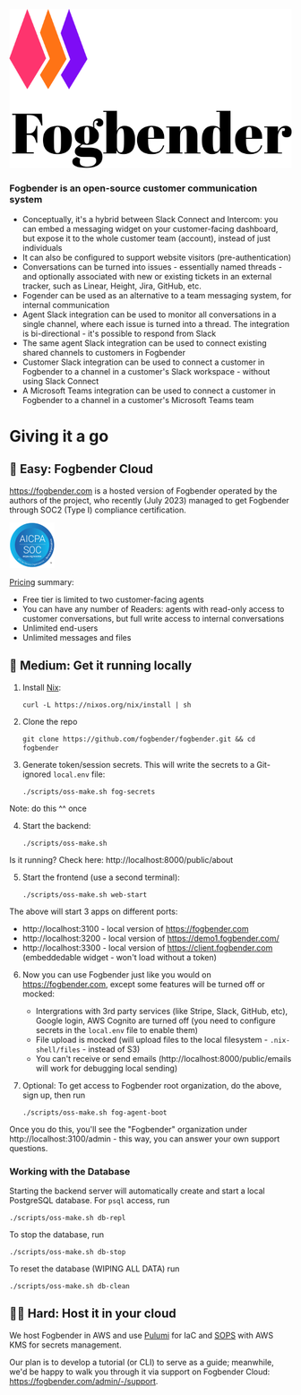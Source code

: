 ![Fogbender log](storefront/src/assets/logomark.svg)

### Fogbender is an open-source customer communication system

- Conceptually, it's a hybrid between Slack Connect and Intercom: you can embed a messaging widget on your customer-facing dashboard, but expose it to the whole customer team (account), instead of just individuals
- It can also be configured to support website visitors (pre-authentication)
- Conversations can be turned into issues - essentially named threads - and optionally associated with new or existing tickets in an external tracker, such as Linear, Height, Jira, GitHub, etc.
- Fogender can be used as an alternative to a team messaging system, for internal communication
- Agent Slack integration can be used to monitor all conversations in a single channel, where each issue is turned into a thread. The integration is bi-directional - it's possible to respond from Slack
- The same agent Slack integration can be used to connect existing shared channels to customers in Fogbender
- Customer Slack integration can be used to connect a customer in Fogbender to a channel in a customer's Slack workspace - without using Slack Connect
- A Microsoft Teams integration can be used to connect a customer in Fogbender to a channel in a customer's Microsoft Teams team

# Giving it a go

## 🍔 Easy: Fogbender Cloud

https://fogbender.com is a hosted version of Fogbender operated by the authors of the project, who recently (July 2023) managed to get Fogbender through SOC2 (Type I) compliance certification.

![SOC2](storefront/src/assets/soc2.png)

[Pricing](https://fogbender.com/pricing) summary:

- Free tier is limited to two customer-facing agents
- You can have any number of Readers: agents with read-only access to customer conversations, but full write access to internal conversations
- Unlimited end-users
- Unlimited messages and files

## 🤺 Medium: Get it running locally

1.  Install [Nix](https://nixos.org/nix/download.html):

        curl -L https://nixos.org/nix/install | sh

2.  Clone the repo

        git clone https://github.com/fogbender/fogbender.git && cd fogbender

3.  Generate token/session secrets. This will write the secrets to a Git-ignored `local.env` file:

        ./scripts/oss-make.sh fog-secrets

Note: do this ^^ once

4.  Start the backend:

        ./scripts/oss-make.sh

Is it running? Check here: http://localhost:8000/public/about

5.  Start the frontend (use a second terminal):

        ./scripts/oss-make.sh web-start

The above will start 3 apps on different ports:

- http://localhost:3100 - local version of https://fogbender.com
- http://localhost:3200 - local version of https://demo1.fogbender.com/
- http://localhost:3300 - local version of https://client.fogbender.com (embeddedable widget - won't load without a token)

6.  Now you can use Fogbender just like you would on https://fogbender.com, except some features will be turned off or mocked:

    - Intergrations with 3rd party services (like Stripe, Slack, GitHub, etc), Google login, AWS Cognito are turned off (you need to configure secrets in the `local.env` file to enable them)
    - File upload is mocked (will upload files to the local filesystem - `.nix-shell/files` - instead of S3)
    - You can't receive or send emails (http://localhost:8000/public/emails will work for debugging local sending)

7.  Optional: To get access to Fogbender root organization, do the above, sign up, then run

        ./scripts/oss-make.sh fog-agent-boot

Once you do this, you'll see the "Fogbender" organization under http://localhost:3100/admin - this way, you can answer your own support questions.

### Working with the Database

Starting the backend server will automatically create and start a local PostgreSQL database. For `psql` access, run

    ./scripts/oss-make.sh db-repl

To stop the database, run

    ./scripts/oss-make.sh db-stop

To reset the database (WIPING ALL DATA) run

    ./scripts/oss-make.sh db-clean

## 🧗‍♀️ Hard: Host it in your cloud

We host Fogbender in AWS and use [Pulumi](https://www.pulumi.com) for IaC and [SOPS](https://github.com/getsops/sops) with AWS KMS for secrets management.

Our plan is to develop a tutorial (or CLI) to serve as a guide; meanwhile, we'd be happy to walk you through it via support on Fogbender Cloud: https://fogbender.com/admin/-/support.
